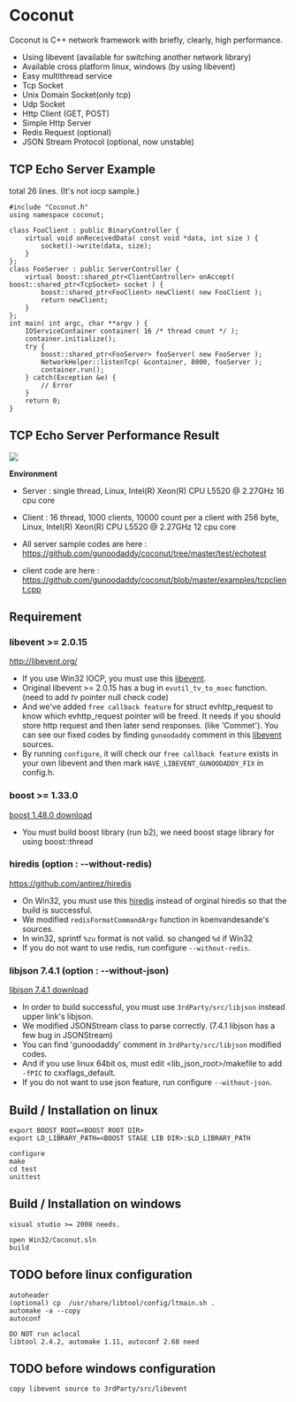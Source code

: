 # Coconut
Coconut is C++ network framework with briefly, clearly, high performance.

* Using libevent (available for switching another network library)
* Available cross platform linux, windows (by using libevent)
* Easy multithread service
* Tcp Socket
* Unix Domain Socket(only tcp)
* Udp Socket
* Http Client (GET, POST)
* Simple Http Server
* Redis Request (optional)
* JSON Stream Protocol (optional, now unstable)

## TCP Echo Server Example

total 26 lines.
(It's not iocp sample.)

    #include "Coconut.h"
    using namespace coconut;

    class FooClient : public BinaryController {
        virtual void onReceivedData( const void *data, int size ) {
            socket()->write(data, size);
        }
    };
    class FooServer : public ServerController {
        virtual boost::shared_ptr<ClientController> onAccept( boost::shared_ptr<TcpSocket> socket ) {
            boost::shared_ptr<FooClient> newClient( new FooClient );
            return newClient;
        }
    };
    int main( int argc, char **argv ) {
        IOServiceContainer container( 16 /* thread count */ );
        container.initialize();
        try {
            boost::shared_ptr<FooServer> fooServer( new FooServer );
            NetworkHelper::listenTcp( &container, 8000, fooServer );
            container.run();
        } catch(Exception &e) {
            // Error
        }
        return 0;
    }

## TCP Echo Server Performance Result 

<img src="https://github.com/gunoodaddy/coconut/raw/master/test/echotest/tps_result.png"/>

<b>Environment</b>

* Server : single thread, Linux, Intel(R) Xeon(R) CPU L5520  @ 2.27GHz 16 cpu core
* Client : 16 thread, 1000 clients, 10000 count per a client with 256 byte, Linux, Intel(R) Xeon(R) CPU L5520  @ 2.27GHz 12 cpu core

* All server sample codes are here : https://github.com/gunoodaddy/coconut/tree/master/test/echotest
* client code are here : https://github.com/gunoodaddy/coconut/blob/master/examples/tcpclient.cpp

## Requirement

### libevent >= 2.0.15
http://libevent.org/

* If you use Win32 IOCP, you must use this [libevent](https://github.com/gunoodaddy/Libevent).
* Original libevent >= 2.0.15 has a bug in `evutil_tv_to_msec` function. (need to add *tv* pointer null check code) 
* And we've added `free callback feature` for struct evhttp_request to know which evhttp_request pointer will be freed. It needs if you should store http request and then later send responses. (like 'Commet'). You can see our fixed codes by finding `gunoodaddy` comment in this [libevent](https://github.com/gunoodaddy/Libevent) sources.
* By running `configure`, it will check our `free callback feature` exists in your own libevent and then mark `HAVE_LIBEVENT_GUNOODADDY_FIX` in config.h.
	
### boost >= 1.33.0 
[boost 1.48.0 download](http://sourceforge.net/projects/boost/files/boost/1.48.0/boost_1_48_0.tar.gz/download)

* You must build boost library (run b2), we need boost stage library for using boost::thread

### hiredis (option : --without-redis)
https://github.com/antirez/hiredis

* On Win32, you must use this [hiredis](https://github.com/gunoodaddy/hiredis) instead of orginal hiredis so that the build is successful.
* We modified `redisFormatCommandArgv` function in koenvandesande's sources.
* In win32, sprintf `%zu` format is not valid. so changed `%d` if Win32   
* If you do not want to use redis, run configure `--without-redis`.
  

### libjson 7.4.1 (option : --without-json)
[libjson 7.4.1 download](http://downloads.sourceforge.net/project/libjson/libjson_7.4.1.zip?r=http%3A%2F%2Fsourceforge.net%2Fprojects%2Flibjson%2F&ts=1327071561&use_mirror=cdnetworks-kr-2)
    
* In order to build successful, you must use `3rdParty/src/libjson` instead upper link's libjson.
* We modified JSONStream class to parse correctly. (7.4.1 libjson has a few bug in JSONStream)
* You can find 'gunoodaddy' comment in `3rdParty/src/libjson` modified codes.
* And if you use linux 64bit os, must edit \<lib_json_root\>/makefile to add `-fPIC` to cxxflags_default.
* If you do not want to use json feature, run configure `--without-json`.

## Build / Installation on linux

    export BOOST_ROOT=<BOOST ROOT DIR>
    export LD_LIBRARY_PATH=<BOOST STAGE LIB DIR>:$LD_LIBRARY_PATH

    configure
    make
    cd test
    unittest

## Build / Installation on windows
	
	visual studio >= 2008 needs.

	open Win32/Coconut.sln
	build


## TODO before linux configuration

	autoheader
	(optional) cp  /usr/share/libtool/config/ltmain.sh .
	automake -a --copy
	autoconf

	DO NOT run aclocal
	libtool 2.4.2, automake 1.11, autoconf 2.68 need

## TODO before windows configuration

	copy libevent source to 3rdParty/src/libevent
